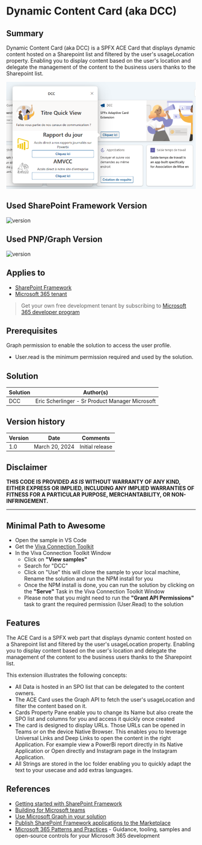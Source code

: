 # Dynamic Content Card (aka DCC)

## Summary

Dynamic Content Card (aka DCC) is a SPFX ACE Card that displays dynamic content hosted on a Sharepoint list and filtered by the user's usageLocation property. Enabling you to display content based on the user's location and delegate the management of the content to the business users thanks to the Sharepoint list.

![DCC](./assets/Image1.png)

## Used SharePoint Framework Version

![version](https://img.shields.io/badge/version-1.18.2-green.svg)

## Used PNP/Graph Version

![version](https://img.shields.io/badge/version-3.24.0-green.svg)


## Applies to

- [SharePoint Framework](https://aka.ms/spfx)
- [Microsoft 365 tenant](https://docs.microsoft.com/en-us/sharepoint/dev/spfx/set-up-your-developer-tenant)

> Get your own free development tenant by subscribing to [Microsoft 365 developer program](http://aka.ms/o365devprogram)

## Prerequisites

 Graph permission to enable the solution to access the user profile. 
 - User.read is the minimum permission required and used by the solution.

## Solution

| Solution    | Author(s)                                               |
| ----------- | ------------------------------------------------------- |
| DCC         | Eric Scherlinger - Sr Product Manager Microsoft         |

## Version history

| Version | Date             | Comments        |
| ------- | ---------------- | --------------- |
| 1.0     | March 20, 2024   | Initial release |

## Disclaimer

**THIS CODE IS PROVIDED _AS IS_ WITHOUT WARRANTY OF ANY KIND, EITHER EXPRESS OR IMPLIED, INCLUDING ANY IMPLIED WARRANTIES OF FITNESS FOR A PARTICULAR PURPOSE, MERCHANTABILITY, OR NON-INFRINGEMENT.**

---

## Minimal Path to Awesome

- Open the sample in VS Code
- Get the [Viva Connection Toolkit](https://marketplace.visualstudio.com/items?itemName=m365pnp.viva-connections-toolkit)
- In the Viva Connection Toolkit Window
  - Click on **"View samples"**
  - Search for "DCC"
  - Click on "Use" this will clone the sample to your local machine, Rename the solution and run the NPM install for you
  - Once the NPM install is done, you can run the solution by clicking on the **"Serve"** Task in the Viva Connection Toolkit Window
  - Please note that you might need to run the **"Grant API Permissions"** task to grant the required permission (User.Read) to the solution

## Features

The ACE Card is a SPFX web part that displays dynamic content hosted on a Sharepoint list and filtered by the user's usageLocation property. Enabling you to display content based on the user's location and delegate the management of the content to the business users thanks to the Sharepoint list.

This extension illustrates the following concepts:

- All Data is hosted in an SPO list that can be delegated to the content owners.
- The ACE Card uses the Graph API to fetch the user's usageLocation and filter the content based on it.
- Cards Property Pane enable you to change its Name but also create the SPO list and columns for you and access it quickly once created
- The card is designed to display URLs. Those URLs can be opened in Teams or on the device Native Browser. This enables you to leverage Universal Links and Deep Links to open the content in the right Application. For example view a PowerBi report directly in its Native Application or Open directly and Instagram page in the Instagram Application.
- All Strings are stored in the loc folder enabling you to quickly adapt the text to your usecase and add extras languages.


## References

- [Getting started with SharePoint Framework](https://docs.microsoft.com/en-us/sharepoint/dev/spfx/set-up-your-developer-tenant)
- [Building for Microsoft teams](https://docs.microsoft.com/en-us/sharepoint/dev/spfx/build-for-teams-overview)
- [Use Microsoft Graph in your solution](https://docs.microsoft.com/en-us/sharepoint/dev/spfx/web-parts/get-started/using-microsoft-graph-apis)
- [Publish SharePoint Framework applications to the Marketplace](https://docs.microsoft.com/en-us/sharepoint/dev/spfx/publish-to-marketplace-overview)
- [Microsoft 365 Patterns and Practices](https://aka.ms/m365pnp) - Guidance, tooling, samples and open-source controls for your Microsoft 365 development
